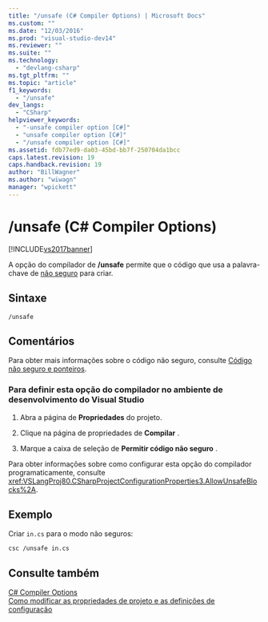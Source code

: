 ```yaml
---
title: "/unsafe (C# Compiler Options) | Microsoft Docs"
ms.custom: ""
ms.date: "12/03/2016"
ms.prod: "visual-studio-dev14"
ms.reviewer: ""
ms.suite: ""
ms.technology: 
  - "devlang-csharp"
ms.tgt_pltfrm: ""
ms.topic: "article"
f1_keywords: 
  - "/unsafe"
dev_langs: 
  - "CSharp"
helpviewer_keywords: 
  - "-unsafe compiler option [C#]"
  - "unsafe compiler option [C#]"
  - "/unsafe compiler option [C#]"
ms.assetid: fdb77ed9-da03-45bd-bb7f-250704da1bcc
caps.latest.revision: 19
caps.handback.revision: 19
author: "BillWagner"
ms.author: "wiwagn"
manager: "wpickett"
---
```

# /unsafe (C# Compiler Options)
[!INCLUDE[vs2017banner](../../../csharp/includes/vs2017banner.md)]

A opção do compilador de **\/unsafe** permite que o código que usa a palavra\-chave de [não seguro](../../../csharp/language-reference/keywords/unsafe.md) para criar.  
  
## Sintaxe  
  
```  
/unsafe  
```  
  
## Comentários  
 Para obter mais informações sobre o código não seguro, consulte [Código não seguro e ponteiros](../../../csharp/programming-guide/unsafe-code-pointers/index.md).  
  
### Para definir esta opção do compilador no ambiente de desenvolvimento do Visual Studio  
  
1.  Abra a página de **Propriedades** do projeto.  
  
2.  Clique na página de propriedades de **Compilar** .  
  
3.  Marque a caixa de seleção de **Permitir código não seguro** .  
  
 Para obter informações sobre como configurar esta opção do compilador programaticamente, consulte <xref:VSLangProj80.CSharpProjectConfigurationProperties3.AllowUnsafeBlocks%2A>.  
  
## Exemplo  
 Criar `in.cs` para o modo não seguros:  
  
```  
csc /unsafe in.cs  
```  
  
## Consulte também  
 [C\# Compiler Options](../../../csharp/language-reference/compiler-options/index.md)   
 [Como modificar as propriedades de projeto e as definições de configuração](http://msdn.microsoft.com/pt-br/e7184bc5-2f2b-4b4f-aa9a-3ecfcbc48b67)